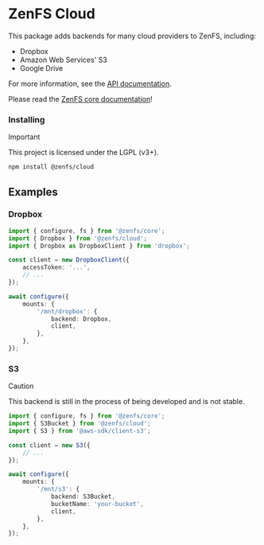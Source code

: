 # ZenFS Cloud

This package adds backends for many cloud providers to ZenFS, including:

- Dropbox
- Amazon Web Services' S3
- Google Drive

For more information, see the [API documentation](https://zenfs.dev/cloud).

Please read the [ZenFS core documentation](https://zenfs.dev/core)!

### Installing

> [!IMPORTANT]
> This project is licensed under the LGPL (v3+).

```sh
npm install @zenfs/cloud
```

## Examples

### Dropbox

```ts
import { configure, fs } from '@zenfs/core';
import { Dropbox } from '@zenfs/cloud';
import { Dropbox as DropboxClient } from 'dropbox';

const client = new DropboxClient({
	accessToken: '...',
	// ...
});

await configure({
	mounts: {
		'/mnt/dropbox': {
			backend: Dropbox,
			client,
		},
	},
});
```

### S3

> [!CAUTION]
> This backend is still in the process of being developed and is not stable.

```ts
import { configure, fs } from '@zenfs/core';
import { S3Bucket } from '@zenfs/cloud';
import { S3 } from '@aws-sdk/client-s3';

const client = new S3({
	// ...
});

await configure({
	mounts: {
		'/mnt/s3': {
			backend: S3Bucket,
			bucketName: 'your-bucket',
			client,
		},
	},
});
```

